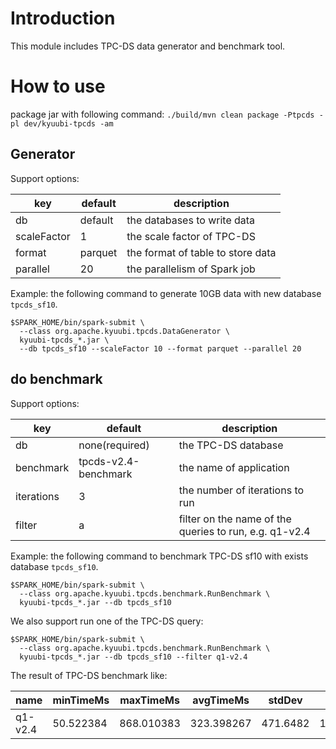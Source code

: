 <!--
 - Licensed to the Apache Software Foundation (ASF) under one or more
 - contributor license agreements.  See the NOTICE file distributed with
 - this work for additional information regarding copyright ownership.
 - The ASF licenses this file to You under the Apache License, Version 2.0
 - (the "License"); you may not use this file except in compliance with
 - the License.  You may obtain a copy of the License at
 -
 -   http://www.apache.org/licenses/LICENSE-2.0
 -
 - Unless required by applicable law or agreed to in writing, software
 - distributed under the License is distributed on an "AS IS" BASIS,
 - WITHOUT WARRANTIES OR CONDITIONS OF ANY KIND, either express or implied.
 - See the License for the specific language governing permissions and
 - limitations under the License.
 -->

# Introduction
This module includes TPC-DS data generator and benchmark tool.

# How to use

package jar with following command:
`./build/mvn clean package -Ptpcds -pl dev/kyuubi-tpcds -am`

## Generator 

Support options:

| key          | default | description                       |
|--------------|---------|-----------------------------------|
| db           | default | the databases to write data       |
| scaleFactor  | 1       | the scale factor of TPC-DS        |
| format       | parquet | the format of table to store data |
| parallel     | 20      | the parallelism of Spark job      |

Example: the following command to generate 10GB data with new database `tpcds_sf10`.

```shell
$SPARK_HOME/bin/spark-submit \
  --class org.apache.kyuubi.tpcds.DataGenerator \
  kyuubi-tpcds_*.jar \
  --db tpcds_sf10 --scaleFactor 10 --format parquet --parallel 20
```

## do benchmark

Support options:

| key        | default              |  description                                           |
|------------|----------------------|--------------------------------------------------------|
| db         | none(required)       | the TPC-DS database                                    |
| benchmark  | tpcds-v2.4-benchmark | the name of application                                |
| iterations | 3                    | the number of iterations to run                        |
| filter     | a                    | filter on the name of the queries to run, e.g. q1-v2.4 |

Example: the following command to benchmark TPC-DS sf10 with exists database `tpcds_sf10`.

```shell
$SPARK_HOME/bin/spark-submit \
  --class org.apache.kyuubi.tpcds.benchmark.RunBenchmark \
  kyuubi-tpcds_*.jar --db tpcds_sf10
```

We also support run one of the TPC-DS query:
```shell
$SPARK_HOME/bin/spark-submit \
  --class org.apache.kyuubi.tpcds.benchmark.RunBenchmark \
  kyuubi-tpcds_*.jar --db tpcds_sf10 --filter q1-v2.4
```

The result of TPC-DS benchmark like:

| name    | minTimeMs |  maxTimeMs  |  avgTimeMs | stdDev   | stdDevPercent  |
|---------|-----------|-------------|------------|----------|----------------|
| q1-v2.4 | 50.522384 |  868.010383 | 323.398267 | 471.6482 | 145.8413108576 |
